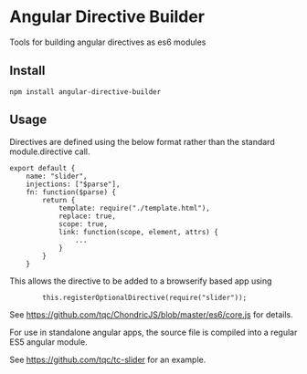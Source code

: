 # Angular Directive Builder

Tools for building angular directives as es6 modules

## Install

    npm install angular-directive-builder

## Usage

Directives are defined using the below format rather than the standard module.directive call.

    export default {
        name: "slider",
        injections: ["$parse"],
        fn: function($parse) {
            return {
                template: require("./template.html"),
                replace: true,
                scope: true,
                link: function(scope, element, attrs) {
                    ...
                }
            }
        }

This allows the directive to be added to a browserify based app using 
    
            this.registerOptionalDirective(require("slider"));

See https://github.com/tqc/ChondricJS/blob/master/es6/core.js for details.

For use in standalone angular apps, the source file is compiled into a regular ES5 angular module.

See https://github.com/tqc/tc-slider for an example.


